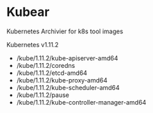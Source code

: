 # Kubear

Kubernetes Archivier for k8s tool images

Kubernetes v1.11.2
- /kube/1.11.2/kube-apiserver-amd64
- /kube/1.11.2/coredns
- /kube/1.11.2/etcd-amd64
- /kube/1.11.2/kube-proxy-amd64
- /kube/1.11.2/kube-scheduler-amd64
- /kube/1.11.2/pause
- /kube/1.11.2/kube-controller-manager-amd64
